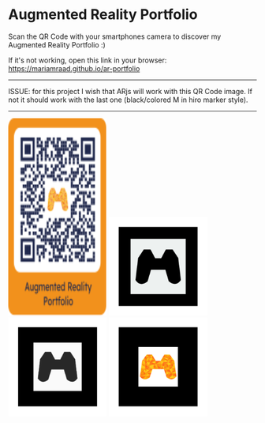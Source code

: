# Augmented Reality Portfolio

Scan the QR Code with your smartphones camera to discover my Augmented Reality Portfolio :)

If it's not working, open this link in your browser: https://mariamraad.github.io/ar-portfolio
___________
ISSUE:
for this project I wish that ARjs will work with this QR Code image.
If not it should work with the last one (black/colored M in hiro marker style).
___________
<!--- ![Batman](/assets/images/batman.jpg) --->
<!---
![Hiro](/assets/images/markers/hiro.png)
--->
<!--- ![QrCode](/assets/images/QRCode_mitRahmen.svg) --->

<img src="/assets/images/QRCode_mitRahmen.svg" data-canonical-src="/assets/images/QRCode_mitRahmen.svg" width="200" height="400" />

<img src="/assets/images/markers/pattern-Logo_M.png" data-canonical-src="/assets/images/markers/pattern-Logo_M.png" width="200" height="200" />

<img src="/assets/images/markers/pattern-marker.png" data-canonical-src="/assets/images/markers/pattern-marker.png" width="200" height="200" />

<img src="/assets/images/markers/orange.png" data-canonical-src="/assets/images/markers/orange.png" width="200" height="200" />
